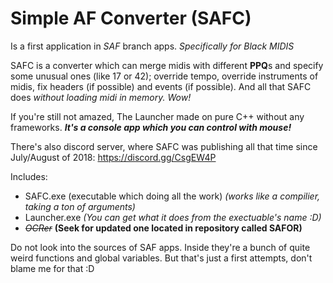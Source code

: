 Simple AF Converter (SAFC)
==========================

Is a first application in *SAF* branch apps. *Specifically for Black MIDIS*

SAFC is a converter which can merge midis with different **PPQ**s and specify some unusual ones (like 17 or 42);
override tempo, override instruments of midis, fix headers (if possible) and events (if possible). And all that SAFC does *without loading midi in memory. Wow!* 

If you're still not amazed, The Launcher made on pure C++ without any frameworks. ***It's a console app which you can control with mouse!***

There's also discord server, where SAFC was publishing all that time since July/August of 2018: https://discord.gg/CsgEW4P

Includes:
* SAFC.exe (executable which doing all the work) *(works like a compilier, taking a ton of arguments)*
* Launcher.exe *(You can get what it does from the exectuable's name :D)*
* *~~OCRer~~* **(Seek for updated one located in repository called SAFOR)**

Do not look into the sources of SAF apps. Inside they're a bunch of quite weird functions and global variables.
But that's just a first attempts, don't blame me for that :D
